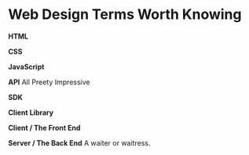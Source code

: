 
# Web Design Terms Worth Knowing

**HTML**

**CSS**

**JavaScript**

**API**
All Preety Impressive

**SDK**

**Client Library**

**Client / The Front End**

**Server / The Back End**
A waiter or waitress.
